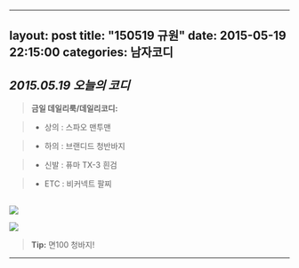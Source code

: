 
---
layout: post
title:  "150519 규원"
date:   2015-05-19 22:15:00
categories: 남자코디
---
*2015.05.19 오늘의 코디*
-------------


> **금일 데일리룩/데일리코디:**

> - 상의 : 스파오 맨투맨

> - 하의 : 브랜디드 청반바지

> - 신발 : 퓨마 TX-3 흰검

> -  ETC : 비커넥트 팔찌


##  
![](https://lh5.googleusercontent.com/-rCTZjwsCgsc/VWhsq0WG5nI/AAAAAAAAACI/ue4Ma3r-gp8/w600-h519-no/2-1.jpg)

![](https://lh4.googleusercontent.com/-3_VnME2j9L4/VWhsrNU7KiI/AAAAAAAAAB4/jn_thxo5OKM/w720-h386-no/2-2.jpg)

> **Tip:** 면100 청바지!


----------
